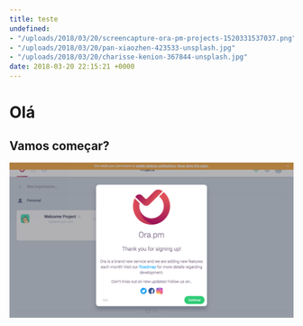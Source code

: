 ```yaml
---
title: teste
undefined:
- "/uploads/2018/03/20/screencapture-ora-pm-projects-1520331537037.png"
- "/uploads/2018/03/20/pan-xiaozhen-423533-unsplash.jpg"
- "/uploads/2018/03/20/charisse-kenion-367844-unsplash.jpg"
date: 2018-03-20 22:15:21 +0000
---
```

# Olá

## Vamos começar?

![](/uploads/2018/03/20/screencapture-ora-pm-projects-1520331537037.png)